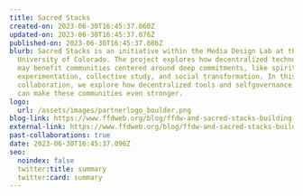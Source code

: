 ```yaml
---
title: Sacred Stacks
created-on: 2023-06-30T16:45:37.060Z
updated-on: 2023-06-30T16:45:37.076Z
published-on: 2023-06-30T16:45:37.086Z
blurb: Sacred Stacks is an initiative within the Media Design Lab at the
  University of Colorado. The project explores how decentralized technologies
  may benefit communities centered around deep commitments, like spiritual
  experimentation, collective study, and social transformation. In this
  collaboration, we explore how decentralized tools and selfgovernance practices
  can make these communities even stronger.
logo:
  url: /assets/images/partnerlogo_boulder.png
blog-link: https://www.ffdweb.org/blog/ffdw-and-sacred-stacks-building-community-with-decentralized-tools/
external-link: https://www.ffdweb.org/blog/ffdw-and-sacred-stacks-building-community-with-decentralized-tools/
past-collaborations: true
date: 2023-06-30T16:45:37.096Z
seo:
  noindex: false
  twitter:title: summary
  twitter:card: summary
---
```

